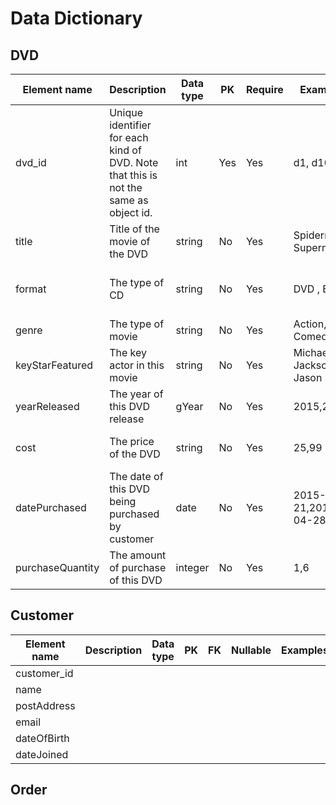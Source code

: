 # Data Dictionary
## DVD
| Element name     | Description                                                                          | Data type | PK  | Require | Examples                | Constraints                                               |
|------------------|--------------------------------------------------------------------------------------|-----------|-----|---------|-------------------------|-----------------------------------------------------------|
| dvd_id           | Unique identifier for each kind of DVD. Note that this is not the same as object id. | int       | Yes | Yes     | d1, d10                 | Must start with small letter 'd' and ends with an integer |
| title            | Title of the movie of the DVD                                                        | string    | No  | Yes     | Spiderman1, Superman    | No                                                        |
| format           | The type of CD                                                                       | string    | No  | Yes     | DVD , Bluray            | Must be DVD or Blueray only                               |
| genre            | The type of movie                                                                    | string    | No  | Yes     | Action, Comedy          | No                                                        |
| keyStarFeatured  | The key actor in this movie                                                          | string    | No  | Yes     | Michael Jackson, Jason  | Must be at least one actor                                |
| yearReleased     | The year of this DVD release                                                         | gYear     | No  | Yes     | 2015,2000               | No                                                        |
| cost             | The price of the DVD                                                                 | string    | No  | Yes     | 25,99                   | The minimum  cost is 1                                    |
| datePurchased    | The date of this DVD being purchased by customer                                     | date      | No  | Yes     | 2015-09-21,2017-04-28   | No                                                        |
| purchaseQuantity | The amount of purchase of this DVD                                                   | integer   | No  | Yes     | 1,6                     | The minimum value is 1                                    |
                                                   


## Customer
| Element name | Description | Data type | PK | FK | Nullable | Examples | Constraints |
|--------------|-------------|-----------|----|----|----------|----------|-------------|
| customer_id  |             |           |    |    |          |          |             |
| name         |             |           |    |    |          |          |             |
| postAddress  |             |           |    |    |          |          |             |
| email        |             |           |    |    |          |          |             |
| dateOfBirth  |             |           |    |    |          |          |             |
| dateJoined   |             |           |    |    |          |          |             |

## Order
